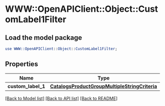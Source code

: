 # WWW::OpenAPIClient::Object::CustomLabel1Filter

## Load the model package
```perl
use WWW::OpenAPIClient::Object::CustomLabel1Filter;
```

## Properties
Name | Type | Description | Notes
------------ | ------------- | ------------- | -------------
**custom_label_1** | [**CatalogsProductGroupMultipleStringCriteria**](.md) |  | 

[[Back to Model list]](../README.md#documentation-for-models) [[Back to API list]](../README.md#documentation-for-api-endpoints) [[Back to README]](../README.md)


